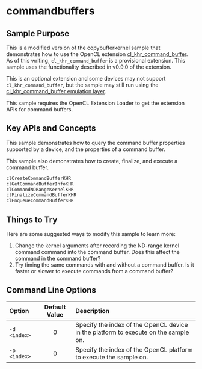 # commandbuffers

## Sample Purpose

This is a modified version of the copybufferkernel sample that demonstrates how to use the OpenCL extension [cl_khr_command_buffer](https://www.khronos.org/registry/OpenCL/specs/3.0-unified/html/OpenCL_Ext.html#cl_khr_command_buffer).
As of this writing, `cl_khr_command_buffer` is a provisional extension.
This sample uses the functionality described in v0.9.0 of the extension.

This is an optional extension and some devices may not support `cl_khr_command_buffer`, but the sample may still run using the [cl_khr_command_buffer emulation layer](../../layers/10_cmdbufemu).

This sample requires the OpenCL Extension Loader to get the extension APIs for command buffers.

## Key APIs and Concepts

This sample demonstrates how to query the command buffer properties supported by a device, and the properties of a command buffer.

This sample also demonstrates how to create, finalize, and execute a command buffer.

```c
clCreateCommandBufferKHR
clGetCommandBufferInfoKHR
clCommandNDRangeKernelKHR
clFinalizeCommandBufferKHR
clEnqueueCommandBufferKHR
```

## Things to Try

Here are some suggested ways to modify this sample to learn more:

1. Change the kernel arguments after recording the ND-range kernel command command into the command buffer.
Does this affect the command in the command buffer?
2. Try timing the same commands with and without a command buffer.
Is it faster or slower to execute commands from a command buffer?

## Command Line Options

| Option | Default Value | Description |
|:--|:-:|:--|
| `-d <index>` | 0 | Specify the index of the OpenCL device in the platform to execute on the sample on.
| `-p <index>` | 0 | Specify the index of the OpenCL platform to execute the sample on.

